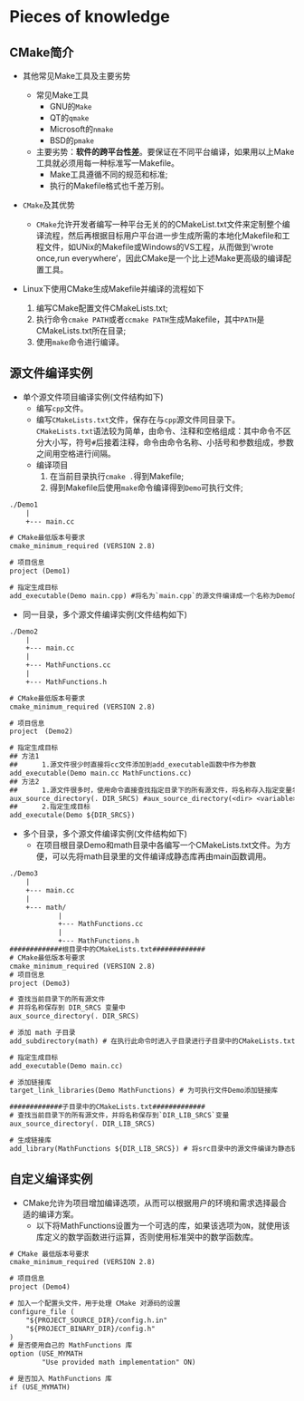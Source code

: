 # Pieces of knowledge

## CMake简介
- 其他常见Make工具及主要劣势
  - 常见Make工具
	- GNU的`Make`
	- QT的`qmake`
	- Microsoft的`nmake`
	- BSD的`pmake`
  - 主要劣势：**软件的跨平台性差**。要保证在不同平台编译，如果用以上Make工具就必须用每一种标准写一Makefile。
	- Make工具遵循不同的规范和标准;
	- 执行的Makefile格式也千差万别。
- `CMake`及其优势
  - `CMake`允许开发者编写一种平台无关的的CMakeList.txt文件来定制整个编译流程，然后再根据目标用户平台进一步生成所需的本地化Makefile和工程文件，如UNix的Makefile或Windows的VS工程，从而做到‘wrote once,run everywhere’，因此CMake是一个比上述Make更高级的编译配置工具。

- Linux下使用CMake生成Makefile并编译的流程如下
  1. 编写CMake配置文件CMakeLists.txt;
  2. 执行命令`cmake PATH`或者`ccmake PATH`生成Makefile，其中`PATH`是CMakeLists.txt所在目录;
  3. 使用`make`命令进行编译。

## 源文件编译实例
- 单个源文件项目编译实例(文件结构如下)
  - 编写`cpp`文件。
  - 编写`CMakeLists.txt`文件，保存在与`cpp`源文件同目录下。`CMakeLists.txt`语法较为简单，由命令、注释和空格组成：其中命令不区分大小写，符号`#`后接着注释，命令由命令名称、小括号和参数组成，参数之间用空格进行间隔。
  - 编译项目
	1. 在当前目录执行`cmake .`得到Makefile;
	2. 得到Makefile后使用`make`命令编译得到`Demo`可执行文件;

```txt
./Demo1
  	|
	+--- main.cc

# CMake最低版本号要求
cmake_minimum_required (VERSION 2.8)

# 项目信息
project (Demo1)

# 指定生成目标
add_executable(Demo main.cpp) #将名为`main.cpp`的源文件编译成一个名称为Demo的可执行文件

```

- 同一目录，多个源文件编译实例(文件结构如下)

```txt
./Demo2
	|
	+--- main.cc
	|
	+--- MathFunctions.cc
	|
	+--- MathFunctions.h

# CMake最低版本号要求
cmake_minimum_required (VERSION 2.8)

# 项目信息
project　(Demo2)

# 指定生成目标
## 方法1
##		1.源文件很少时直接将cc文件添加到add_executable函数中作为参数
add_executable(Demo main.cc MathFunctions.cc)
## 方法2
##		1.源文件很多时，使用命令直接查找指定目录下的所有源文件，将名称存入指定变量名
aux_source_directory(. DIR_SRCS) #aux_source_directory(<dir> <variable>)
##		2.指定生成目标
add_executale(Demo ${DIR_SRCS})

```

- 多个目录，多个源文件编译实例(文件结构如下)
  - 在项目根目录Demo和math目录中各编写一个CMakeLists.txt文件。为方便，可以先将math目录里的文件编译成静态库再由main函数调用。

```txt
./Demo3
	|
	+--- main.cc
	|
	+--- math/
			|
			+--- MathFunctions.cc
			|
			+--- MathFunctions.h
#############根目录中的CMakeLists.txt#############
# CMake最低版本号要求
cmake_minimum_required (VERSION 2.8)
# 项目信息
project (Demo3)

# 查找当前目录下的所有源文件
# 并将名称保存到 DIR_SRCS 变量中
aux_source_directory(. DIR_SRCS)

# 添加 math 子目录
add_subdirectory(math) # 在执行此命令时进入子目录进行子目录中的CMakeLists.txt执行， 变量查找，链接库生成

# 指定生成目标
add_executable(Demo main.cc)

# 添加链接库
target_link_libraries(Demo MathFunctions) # 为可执行文件Demo添加链接库

#############子目录中的CMakeLists.txt#############
# 查找当前目录下的所有源文件，并将名称保存到`DIR_LIB_SRCS`变量
aux_source_directory(. DIR_LIB_SRCS)

# 生成链接库
add_library(MathFunctions ${DIR_LIB_SRCS}) # 将src目录中的源文件编译为静态链接库LIB
```

## 自定义编译实例
- CMake允许为项目增加编译选项，从而可以根据用户的环境和需求选择最合适的编译方案。
  - 以下将MathFunctions设置为一个可选的库，如果该选项为`ON`，就使用该库定义的数学函数进行运算，否则使用标准哭中的数学函数库。

```txt
# CMake 最低版本号要求
cmake_minimum_required (VERSION 2.8)

# 项目信息
project (Demo4)

# 加入一个配置头文件，用于处理 CMake 对源码的设置
configure_file (
	"${PROJECT_SOURCE_DIR}/config.h.in"
	"${PROJECT_BINARY_DIR}/config.h"
)
# 是否使用自己的 MathFunctions 库
option (USE_MYMATH
		"Use provided math implementation" ON)

# 是否加入 MathFunctions 库
if (USE_MYMATH)

```
